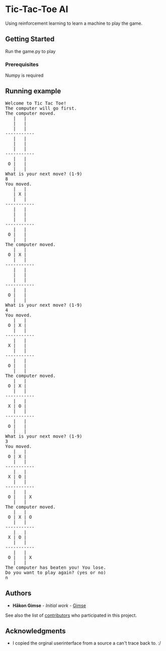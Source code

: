 # Tic-Tac-Toe AI

Using reinforcement learning to learn a machine to play the game.

## Getting Started

Run the game.py to play

### Prerequisites

Numpy is required

## Running example
<pre>
Welcome to Tic Tac Toe!
The computer will go first.
The computer moved.
   |   |
   |   |  
   |   |
-----------
   |   |
   |   |  
   |   |
-----------
   |   |
 O |   |  
   |   |
What is your next move? (1-9)
8
You moved.
   |   |
   | X |  
   |   |
-----------
   |   |
   |   |  
   |   |
-----------
   |   |
 O |   |  
   |   |
The computer moved.
   |   |
 O | X |  
   |   |
-----------
   |   |
   |   |  
   |   |
-----------
   |   |
 O |   |  
   |   |
What is your next move? (1-9)
4
You moved.
   |   |
 O | X |  
   |   |
-----------
   |   |
 X |   |  
   |   |
-----------
   |   |
 O |   |  
   |   |
The computer moved.
   |   |
 O | X |  
   |   |
-----------
   |   |
 X | O |  
   |   |
-----------
   |   |
 O |   |  
   |   |
What is your next move? (1-9)
3
You moved.
   |   |
 O | X |  
   |   |
-----------
   |   |
 X | O |  
   |   |
-----------
   |   |
 O |   | X
   |   |
The computer moved.
   |   |
 O | X | O
   |   |
-----------
   |   |
 X | O |  
   |   |
-----------
   |   |
 O |   | X
   |   |
The computer has beaten you! You lose.
Do you want to play again? (yes or no)
n
</pre>
## Authors

* **Håkon Gimse** - *Initial work* - [Gimse](https://github.com/gimse)

See also the list of [contributors](https://github.com/your/project/contributors) who participated in this project.


## Acknowledgments

* I copied the orginal userinterface from a source a can't trace back to. :/

